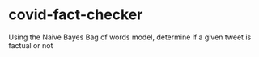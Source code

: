 # covid-fact-checker
Using the Naive Bayes Bag of words model, determine if a given tweet is factual or not
